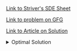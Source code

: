 [Link to Striver's SDE Sheet](https://takeuforward.org/interviews/strivers-sde-sheet-top-coding-interview-problems/)

[Link to problem on GFG](https://practice.geeksforgeeks.org/problems/minimum-spanning-tree/1)

[Link to Article on Solution](https://takeuforward.org/data-structure/minimum-spanning-tree-mst-using-kruskals-algo/)

<details><summary>Optimal Solution</summary>

Optimal Solution: TC = `O(ElogE + E * 4 * alpha)`, SC = `O(N)`

Total Time Taken: `2.40`


<details><summary>Clean Code</summary>

![](https://github.com/archishmanghos/code-images/blob/master/GFG/MST-Kruskal.png)

</details>

</details>